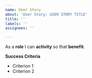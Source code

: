 ```yaml
---
name: User Story
about: 'User Story: USER STORY TITLE'
title: ''
labels: ''
assignees: ''

---
```


As a **role** I can **activity** so that **benefit**.

**Success Criteria**
- Criterion 1
- Criterion 2
